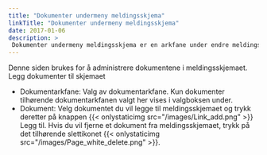 ```yaml
---
title: "Dokumenter undermeny meldingsskjema"
linkTitle: "Dokumenter undermeny meldingsskjema"
date: 2017-01-06
description: >
 Dokumenter undermeny meldingsskjema er en arkfane under endre meldingsskjema. 
---
```

Denne siden brukes for å administrere dokumentene i meldingsskjemaet.
Legg dokumenter til skjemaet

- Dokumentarkfane: Valg av dokumentarkfane. Kun dokumenter tilhørende dokumentarkfanen valgt her vises i valgboksen under.
- Dokument: Velg dokumentet du vil legge til meldingsskjemaet og trykk deretter på knappen {{< onlystaticimg src="/images/Link_add.png" >}} Legg til. Hvis du vil fjerne et dokument fra meldingsskjemaet, trykk på det tilhørende slettikonet {{< onlystaticimg src="/images/Page_white_delete.png" >}}.

